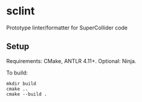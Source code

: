 # sclint
Prototype linter/formatter for SuperCollider code

## Setup

Requirements: CMake, ANTLR 4.11+. Optional: Ninja.

To build:

    mkdir build
    cmake ..
    cmake --build .
